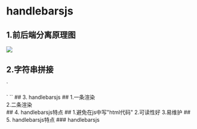 # handlebarsjs
## 1.前后端分离原理图 ##
![](https://i.imgur.com/MrToILM.png)
## 2.字符串拼接 ##
`<div class="card">
</div>`
`<script>
	//数据
	var data={
		name:'小林',
		birth:'1991.02.07',
		home:'中国',
		job:'前端'
	};
	var str = "";
	str += "<div>姓名："+data.name+"</div>";
	str += "<div>出生日期："+data.birth+"</div>";
	str += "<div>出生地："+data.home+"</div>";
	str += "<div>职业："+data.job+"</div>";
	$(".card").html(str);
</script>`
## 3. handlebarsjs ##
    1.一条渲染
    <script src="https://cdnjs.cloudflare.com/ajax/libs/handlebars.js/2.0.0/handlebars.js"></script>
    <script id="card-template" type="text/x-handlebars-template">
    	<div>姓名：{{name}}</div>
    	<div>出生日期：{{birth}}</div>
    	<div>出生地：{{home}}</div>
    	<div>职业：{{job}}</div>
    </script> 
    <div class="card">
    </div>
    <script>
    	//数据
    	var data={
    		name:'小林',
    		birth:'1991.02.07',
    		home:'中国',
    		job:'前端'
    	};
    	var t = $("#card-template").html();
    //			console.log(t);
    	var f = Handlebars.compile(t);
    //			console.log(f);s
    	var h = f(data);
    	$(".card").html(h);
    </script> 
    2.二条渲染
    <script id="card-template" type="text/x-handlebars-template">
    	{{#each this}}
    	<div class="card">
    		<div>姓名：{{name}}</div>
    		<div>出生日期：{{birth}}</div>
    		<div>出生地：{{home}}</div>
    		<div>职业：{{job}}</div>
    	</div>
    	{{/each}}
    </script>
    <div class="card">
    </div>
    <script>
    	//数据
    	var data=[
    		{
    			name:'小林',
    			birth:'1991.02.07',
    			home:'中国',
    			job:'前端'
    		},
    		{
    			name:'小飞',
    			birth:'1992.02.07',
    			home:'中国',
    			job:'前端'
    		}
    	]
    	var t = $("#card-template").html();
    //			console.log(t);
    	var f = Handlebars.compile(t);
    //			console.log(f);s
    	var h = f(data);
    	$(".card").html(h);
    </script>
## 4. handlebarsjs特点 ##
    1.避免在js中写"html代码"
    2.可读性好
    3.易维护
## 5. handlebarsjs特点 ### handlebarsjs
